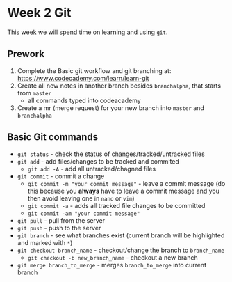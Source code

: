 # Week 2 Git

This week we will spend time on learning and using `git`. 

## Prework

1. Complete the Basic git workflow and git branching at: https://www.codecademy.com/learn/learn-git
2. Create all new notes in another branch besides `branchalpha`, that starts from `master`
    * all commands typed into codeacademy
3. Create a mr (merge request) for your new branch into `master` and `branchalpha`

## Basic Git commands

* `git status` - check the status of changes/tracked/untracked files
* `git add` - add files/changes to be tracked and commited
    - `git add -A` - add all untracked/chagned files
* `git commit` - commit a change
    - `git commit -m "your commit message"` - leave a commit message (do this because you **always** have to leave a commit message and you then avoid leaving one in `nano` or `vim`)
    - `git commit -a` - adds all tracked file changes to be committed
    - `git commit -am "your commit message"`
* `git pull` - pull from the server
* `git push` - push to the server
* `git branch` - see what branches exist (current branch will be highlighted and marked with `*`)
* `git checkout branch_name` - checkout/change the branch to `branch_name`
    - `git checkout -b new_branch_name` - checkout a new branch
* `git merge branch_to_merge` - merges `branch_to_merge` into current branch

#
